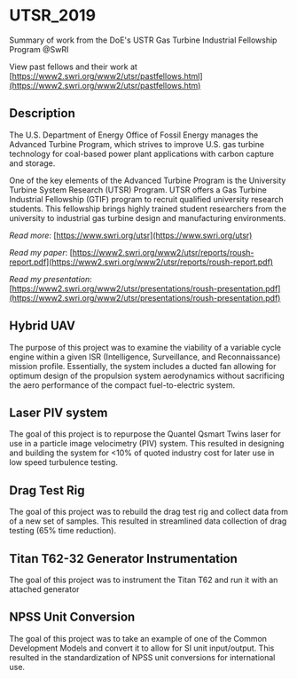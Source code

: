 # UTSR_2019
Summary of work from the DoE's USTR Gas Turbine Industrial Fellowship Program @SwRI

View past fellows and their work at [https://www2.swri.org/www2/utsr/pastfellows.html](https://www2.swri.org/www2/utsr/pastfellows.htm)

## Description
The U.S. Department of Energy Office of Fossil Energy manages the Advanced Turbine Program, which strives to improve U.S. gas turbine technology for coal-based power plant applications with carbon capture and storage.

One of the key elements of the Advanced Turbine Program is the University Turbine System Research (UTSR) Program. UTSR offers a Gas Turbine Industrial Fellowship (GTIF) program to recruit qualified university research students. This fellowship brings highly trained student researchers from the university to industrial gas turbine design and manufacturing environments. 

_Read more_: [https://www.swri.org/utsr](https://www.swri.org/utsr)

_Read my paper_: [https://www2.swri.org/www2/utsr/reports/roush-report.pdf](https://www2.swri.org/www2/utsr/reports/roush-report.pdf)

_Read my presentation_: [https://www2.swri.org/www2/utsr/presentations/roush-presentation.pdf](https://www2.swri.org/www2/utsr/presentations/roush-presentation.pdf)

## Hybrid UAV
The purpose of this project was to examine the viability of a variable cycle engine within a given ISR (Intelligence, Surveillance, and Reconnaissance) mission profile. Essentially, the system includes a ducted fan allowing for optimum design of the propulsion system aerodynamics without sacrificing the aero performance of the compact fuel-to-electric system.


## Laser PIV system
The goal of this project is to repurpose the Quantel Qsmart Twins laser for use in a particle image velocimetry (PIV) system. This resulted in designing and building the system for <10% of quoted industry cost for later use in low speed turbulence testing.

## Drag Test Rig
The  goal  of  this  project  was  to rebuild  the  drag  test  rig  and  collect  data  from of  a  new  set  of  samples. This resulted in streamlined data collection of drag testing (65% time reduction).

## Titan T62-32 Generator Instrumentation
The goal of this project was to instrument the Titan T62 and run it with an attached generator

## NPSS Unit Conversion
The goal of this project was to take an example of one of the Common Development Models and convert it to allow for SI unit input/output. This resulted in the standardization of NPSS unit conversions for international use.
